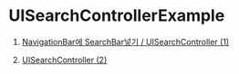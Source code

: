 # UISearchControllerExample

1. [NavigationBar에 SearchBar넣기 / UISearchController (1)](https://zeddios.tistory.com/1196)

2. [UISearchController (2)](https://zeddios.tistory.com/1199)
